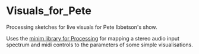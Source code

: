 # Visuals_for_Pete
Processing sketches for live visuals for Pete Ibbetson's show.

Uses the [minim library for Processing](https://code.compartmental.net/minim/) for mapping a stereo audio input spectrum and midi controls to the parameters of some simple visualisations.
